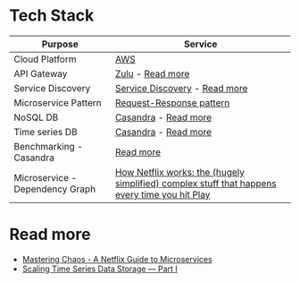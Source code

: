 
# Tech Stack

| Purpose                         | Service                                                                                                                                                                                                                                                |
|---------------------------------|--------------------------------------------------------------------------------------------------------------------------------------------------------------------------------------------------------------------------------------------------------|
| Cloud Platform                  | [AWS](../2_AWSServices/Readme.md)                                                                                                                                                                                                                      |
| API Gateway                     | [Zulu](../5_MicroServicesSOA/1_APIGateway/Readme.md) - [Read more](https://netflixtechblog.com/open-sourcing-zuul-2-82ea476cb2b3)                                                                                                                      |
| Service Discovery               | [Service Discovery](../5_MicroServicesSOA/2_ServiceRegistry&Discovery/Readme.md) - [Read more](https://netflixtechblog.com/netflix-shares-cloud-load-balancing-and-failover-tool-eureka-c10647ef95e5)                                                  |
| Microservice Pattern            | [Request-Response pattern](../5_MicroServicesSOA/Readme.md)                                                                                                                                                                                            |
| NoSQL DB                        | [Casandra](../3_DatabaseServices/NoSQL-Databases/WideColumnDB/ApacheCasandra.md) - [Read more](https://netflixtechblog.com/exploring-data-netflix-9d87e20072e3)                                                                                        |
| Time series DB                  | [Casandra](../3_DatabaseServices/NoSQL-Databases/WideColumnDB/ApacheCasandra.md) - [Read more](https://netflixtechblog.com/scaling-time-series-data-storage-part-i-ec2b6d44ba39)                                                                       |
| Benchmarking - Casandra         | [Read more](../Benchmarking.md)                                                                                                                                                                                                                        |
| Microservice - Dependency Graph | [How Netflix works: the (hugely simplified) complex stuff that happens every time you hit Play](https://medium.com/refraction-tech-everything/how-netflix-works-the-hugely-simplified-complex-stuff-that-happens-every-time-you-hit-play-3a40c9be254b) |

# Read more
- [Mastering Chaos - A Netflix Guide to Microservices](https://www.youtube.com/watch?v=CZ3wIuvmHeM)
- [Scaling Time Series Data Storage — Part I](https://netflixtechblog.com/scaling-time-series-data-storage-part-i-ec2b6d44ba39)